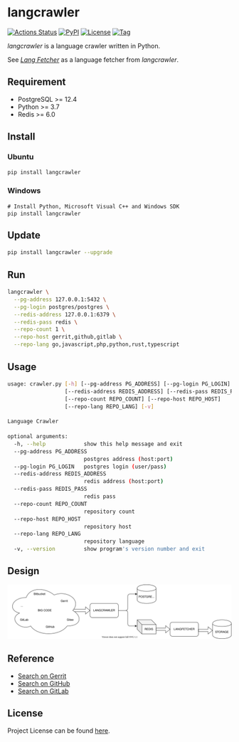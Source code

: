 # langcrawler

[![Actions Status](https://github.com/craftslab/langcrawler/workflows/CI/badge.svg?branch=master&event=push)](https://github.com/craftslab/langcrawler/actions?query=workflow%3ACI)
[![PyPI](https://img.shields.io/pypi/v/langcrawler.svg?color=brightgreen)](https://pypi.org/project/langcrawler/)
[![License](https://img.shields.io/github/license/craftslab/langcrawler.svg?color=brightgreen)](https://github.com/craftslab/langcrawler/blob/master/LICENSE)
[![Tag](https://img.shields.io/github/tag/craftslab/langcrawler.svg?color=brightgreen)](https://github.com/craftslab/langcrawler/tags)



*langcrawler* is a language crawler written in Python.

See *[Lang Fetcher](https://github.com/craftslab/langfetcher/)* as a language fetcher from *langcrawler*.



## Requirement

- PostgreSQL >= 12.4
- Python >= 3.7
- Redis >= 6.0



## Install

### Ubuntu

```bash
pip install langcrawler
```

### Windows

```
# Install Python, Microsoft Visual C++ and Windows SDK
pip install langcrawler
```



## Update

```bash
pip install langcrawler --upgrade
```



## Run

```bash
langcrawler \
  --pg-address 127.0.0.1:5432 \
  --pg-login postgres/postgres \
  --redis-address 127.0.0.1:6379 \
  --redis-pass redis \
  --repo-count 1 \
  --repo-host gerrit,github,gitlab \
  --repo-lang go,javascript,php,python,rust,typescript
```



## Usage

```bash
usage: crawler.py [-h] [--pg-address PG_ADDRESS] [--pg-login PG_LOGIN]
                  [--redis-address REDIS_ADDRESS] [--redis-pass REDIS_PASS]
                  [--repo-count REPO_COUNT] [--repo-host REPO_HOST]
                  [--repo-lang REPO_LANG] [-v]

Language Crawler

optional arguments:
  -h, --help            show this help message and exit
  --pg-address PG_ADDRESS
                        postgres address (host:port)
  --pg-login PG_LOGIN   postgres login (user/pass)
  --redis-address REDIS_ADDRESS
                        redis address (host:port)
  --redis-pass REDIS_PASS
                        redis pass
  --repo-count REPO_COUNT
                        repository count
  --repo-host REPO_HOST
                        repository host
  --repo-lang REPO_LANG
                        repository language
  -v, --version         show program's version number and exit
```



## Design

![design](design.svg)



## Reference

- [Search on Gerrit](https://gerrit-documentation.storage.googleapis.com/Documentation/3.2.3/rest-api.html)
- [Search on GitHub](https://developer.github.com/v3/search/)
- [Search on GitLab](https://docs.gitlab.com/ee/api/api_resources.html)



## License

Project License can be found [here](https://github.com/craftslab/langcrawler/blob/master/LICENSE).
